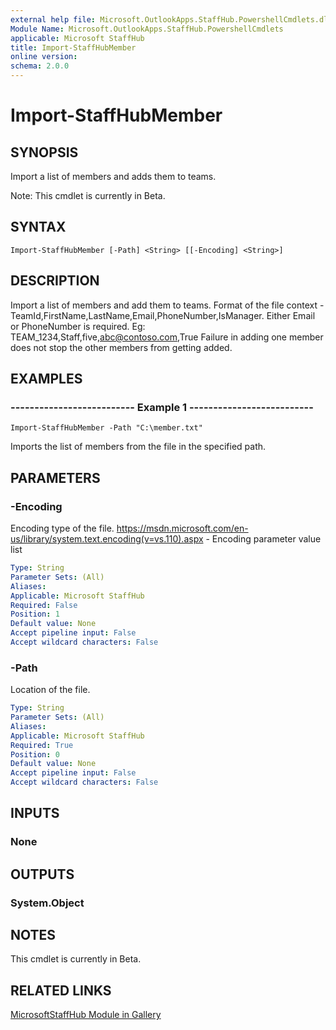 ```yaml
---
external help file: Microsoft.OutlookApps.StaffHub.PowershellCmdlets.dll-Help.xml
Module Name: Microsoft.OutlookApps.StaffHub.PowershellCmdlets
applicable: Microsoft StaffHub
title: Import-StaffHubMember
online version: 
schema: 2.0.0
---
```


# Import-StaffHubMember

## SYNOPSIS
Import a list of members and adds them to teams.

Note: This cmdlet is currently in Beta.

## SYNTAX

```
Import-StaffHubMember [-Path] <String> [[-Encoding] <String>]
```

## DESCRIPTION

Import a list of members and add them to teams.
Format of the file context - TeamId,FirstName,LastName,Email,PhoneNumber,IsManager. Either Email or PhoneNumber is required.
Eg: TEAM_1234,Staff,five,abc@contoso.com,True
Failure in adding one member does not stop the other members from getting added.

## EXAMPLES

### -------------------------- Example 1 --------------------------
```
Import-StaffHubMember -Path "C:\member.txt"
```

Imports the list of members from the file in the specified path.

## PARAMETERS

### -Encoding
Encoding type of the file.
https://msdn.microsoft.com/en-us/library/system.text.encoding(v=vs.110).aspx - Encoding parameter value list

```yaml
Type: String
Parameter Sets: (All)
Aliases: 
Applicable: Microsoft StaffHub
Required: False
Position: 1
Default value: None
Accept pipeline input: False
Accept wildcard characters: False
```

### -Path
Location of the file.

```yaml
Type: String
Parameter Sets: (All)
Aliases: 
Applicable: Microsoft StaffHub
Required: True
Position: 0
Default value: None
Accept pipeline input: False
Accept wildcard characters: False
```

## INPUTS

### None

## OUTPUTS

### System.Object

## NOTES

This cmdlet is currently in Beta.

## RELATED LINKS

[MicrosoftStaffHub Module in Gallery](https://www.powershellgallery.com/packages/MicrosoftStaffHub/1.0.0-alpha)
